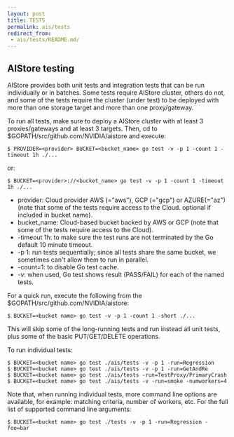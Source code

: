 ```yaml
---
layout: post
title: TESTS
permalink: ais/tests
redirect_from:
 - ais/tests/README.md/
---
```


## AIStore testing

AIStore provides both unit tests and integration tests that can be run individually or in batches. Some tests require AIStore cluster, others do not, and some of the tests require the cluster (under test) to be deployed with more than one storage target and more than one proxy/gateway.

To run all tests, make sure to deploy a AIStore cluster with at least 3 proxies/gateways and at least 3 targets.
Then, cd to $GOPATH/src/github.com/NVIDIA/aistore and execute:

```console
$ PROVIDER=<provider> BUCKET=<bucket_name> go test -v -p 1 -count 1 -timeout 1h ./...
```

or:

```console
$ BUCKET=<provider>://<bucket_name> go test -v -p 1 -count 1 -timeout 1h ./...
```

- provider: Cloud provider AWS (="aws"), GCP (="gcp") or AZURE(="az") (note that some of the tests require access to the Cloud. optional if included in bucket name).
- bucket_name: Cloud-based bucket backed by AWS or GCP (note that some of the tests require access to the Cloud).
- -timeout 1h: to make sure the test runs are not terminated by the Go default 10 minute timeout.
- -p 1: run tests sequentially; since all tests share the same bucket, we sometimes can't allow them to run in parallel.
- -count=1: to disable Go test cache.
- -v: when used, Go test shows result (PASS/FAIL) for each of the named tests.

For a quick run, execute the following from the $GOPATH/src/github.com/NVIDIA/aistore:

```console
$ BUCKET=<bucket name> go test -v -p 1 -count 1 -short ./...
```

This will skip some of the long-running tests and run instead all unit tests, plus some of the basic PUT/GET/DELETE operations.

To run individual tests:

```console
$ BUCKET=<bucket name> go test ./ais/tests -v -p 1 -run=Regression
$ BUCKET=<bucket name> go test ./ais/tests -v -p 1 -run=GetAndRe
$ BUCKET=<bucket name> go test ./ais/tests -run=TestProxy/PrimaryCrash
$ BUCKET=<bucket name> go test ./ais/tests -v -run=smoke -numworkers=4
```

Note that, when running individual tests, more command line options are available, for example: matching criteria, number of workers, etc.
For the full list of supported command line arguments:

```console
$ BUCKET=<bucket name> go test ./tests -v -p 1 -run=Regression -foo=bar
```
